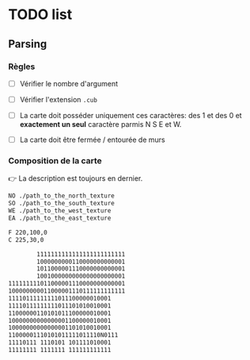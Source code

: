 # TODO list

## Parsing

### Règles

- [ ] Vérifier le nombre d'argument
- [ ] Vérifier l'extension `.cub`
- [ ] La carte doit posséder uniquement ces caractères: des 1 et des 0 et **exactement un seul** caractère parmis N S E et W.
- [ ] La carte doit être fermée / entourée de murs


### Composition de la carte

👉 La description est toujours en dernier.

```txt
NO ./path_to_the_north_texture
SO ./path_to_the_south_texture
WE ./path_to_the_west_texture
EA ./path_to_the_east_texture

F 220,100,0
C 225,30,0

        1111111111111111111111111
        1000000000110000000000001
        1011000001110000000000001
        1001000000000000000000001
111111111011000001110000000000001
100000000011000001110111111111111
11110111111111011100000010001
11110111111111011101010010001
11000000110101011100000010001
10000000000000001100000010001
10000000000000001101010010001
11000001110101011111011110N0111
11110111 1110101 101111010001
11111111 1111111 111111111111
```